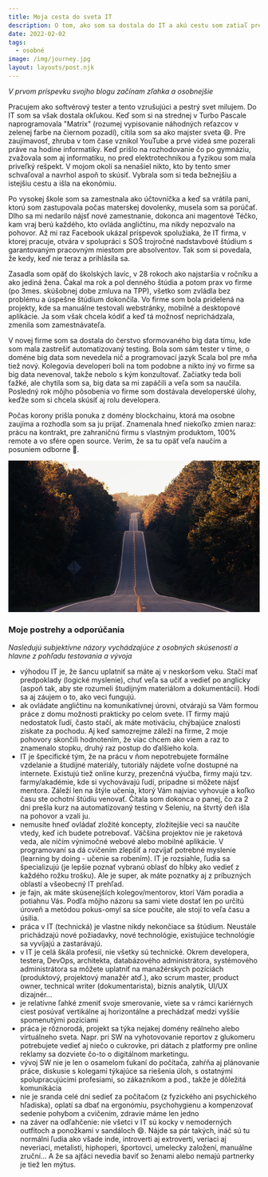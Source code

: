 ```yaml
---
title: Moja cesta do sveta IT
description: O tom, ako som sa dostala do IT a akú cestu som zatiaľ prešla.
date: 2022-02-02
tags:
  - osobné
image: /img/journey.jpg
layout: layouts/post.njk
---
```


*V prvom príspevku svojho blogu začínam zľahka a osobnejšie*

Pracujem ako softvérový tester a tento vzrušujúci a pestrý svet milujem. Do IT som sa však dostala okľukou. Keď som si na strednej v Turbo Pascale naprogramovala "Matrix" (rozumej vypisovanie náhodných reťazcov v zelenej farbe na čiernom pozadí), cítila som sa ako majster sveta 😄. Pre zaujímavosť, zhruba v tom čase vznikol YouTube a prvé videá sme pozerali práve na hodine informatiky. Keď prišlo na rozhodovanie čo po gymnáziu, zvažovala som aj informatiku, no pred elektrotechnikou a fyzikou som mala priveľký rešpekt. V mojom okolí sa nenašiel nikto, kto by tento smer schvaľoval a navrhol aspoň to skúsiť. Vybrala som si teda bežnejšiu a istejšiu cestu a išla na ekonómiu.

Po vysokej škole som sa zamestnala ako účtovníčka a keď sa vrátila pani, ktorú som zastupovala počas materskej dovolenky, musela som sa porúčať. Dlho sa mi nedarilo nájsť nové zamestnanie, dokonca ani magentové Téčko, kam vraj berú každého, kto ovláda angličtinu, ma nikdy nepozvalo na pohovor. Až mi raz Facebook ukázal príspevok spolužiaka, že IT firma, v ktorej pracuje, otvára v spolupráci s SOŠ trojročné nadstavbové štúdium s garantovaným pracovným miestom pre absolventov. Tak som si povedala, že kedy, keď nie teraz a prihlásila sa.

Zasadla som opäť do školských lavíc, v 28 rokoch ako najstaršia v ročníku a ako jediná žena. Čakal ma rok a pol denného štúdia a potom prax vo firme (po 3mes. skúšobnej dobe zmluva na TPP), všetko som zvládla bez problému a úspešne štúdium dokončila.
Vo firme som bola pridelená na projekty, kde sa manuálne testovali webstránky, mobilné a desktopové aplikácie. Ja som však chcela kódiť a keď tá možnosť neprichádzala, zmenila som zamestnávateľa.

V novej firme som sa dostala do čerstvo sformovaného big data tímu, kde som mala zastrešiť automatizovaný testing. Bola som sám tester v tíme, o doméne big data som nevedela nič a programovací jazyk Scala bol pre mňa tiež nový. Kolegovia developeri boli na tom podobne a nikto iný vo firme sa big data nevenoval, takže nebolo s kým konzultovať. Začiatky teda boli ťažké, ale chytila som sa, big data sa mi zapáčili a veľa som sa naučila. Posledný rok môjho pôsobenia vo firme som dostávala developerské úlohy, keďže som si chcela skúsiť aj rolu developera.

Počas korony prišla ponuka z domény blockchainu, ktorá ma osobne zaujíma a rozhodla som sa ju prijať. Znamenala hneď niekoľko zmien naraz: prácu na kontrakt, pre zahraničnú firmu s vlastným produktom, 100% remote a vo sfére open source. Verím, že sa tu opäť veľa naučím a posuniem odborne 🙂.

![Cesta](/img/journey.jpg)

### Moje postrehy a odporúčania
*Nasledujú subjektívne názory vychádzajúce z osobných skúseností a hlavne z pohľadu testovania a vývoja*

- výhodou IT je, že šancu uplatniť sa máte aj v neskoršom veku. Stačí mať predpoklady (logické myslenie), chuť veľa sa učiť a vedieť po anglicky (aspoň tak, aby ste rozumeli študijným materiálom a dokumentácii). Hodí sa aj záujem o to, ako veci fungujú.
- ak ovládate angličtinu na komunikatívnej úrovni, otvárajú sa Vám formou práce z domu možnosti prakticky po celom svete. IT firmy majú nedostatok ľudí, často stačí, ak máte motiváciu, chýbajúce znalosti získate za pochodu. Aj keď samozrejme záleží na firme, 2 moje pohovory skončili hodnotením, že viac chcem ako viem a raz to znamenalo stopku, druhý raz postup do ďalšieho kola.
- IT je špecifické tým, že na prácu v ňom nepotrebujete formálne vzdelanie a študijné materiály, tutoriály nájdete voľne dostupné na internete. Existujú tiež online kurzy, prezenčná výučba, firmy majú tzv. farmy/akadémie, kde si vychovávajú ľudí, prípadne si môžete nájsť mentora. Záleží len na štýle učenia, ktorý Vám najviac vyhovuje a koľko času ste ochotní štúdiu venovať. Čítala som dokonca o panej, čo za 2 dni prešla kurz na automatizovaný testing v Seleniu, na štvrtý deň išla na pohovor a vzali ju.
- nemusíte hneď ovládať zložité koncepty, zložitejšie veci sa naučíte vtedy, keď ich budete potrebovať. Väčšina projektov nie je raketová veda, ale ničím výnimočné webové alebo mobilné aplikácie. V programovaní sa dá cvičením zlepšiť a rozvíjať potrebné myslenie (learning by doing - učenie sa robením). IT je rozsiahle, ľudia sa špecializujú (je lepšie poznať vybranú oblasť do hĺbky ako vedieť z každého rožku trošku). Ale je super, ak máte poznatky aj z príbuzných oblastí a všeobecný IT prehľad.
- je fajn, ak máte skúsenejších kolegov/mentorov, ktorí Vám poradia a potiahnu Vás. Podľa môjho názoru sa sami viete dostať len po určitú úroveň a metódou pokus-omyl sa síce poučíte, ale stojí to veľa času a úsilia.
- práca v IT (technická) je vlastne nikdy nekončiace sa štúdium. Neustále prichádzajú nové požiadavky, nové technológie, existujúce technológie sa vyvíjajú a zastarávajú.
- v IT je celá škála profesií, nie všetky sú technické. Okrem developera, testera, DevOps, architekta, databázového administrátora, systémového administrátora sa môžete uplatniť na manažérskych pozíciách (produktový, projektový manažér atď.), ako scrum master, product owner, technical writer (dokumentarista), biznis analytik, UI/UX dizajnér...
- je relatívne ľahké zmeniť svoje smerovanie, viete sa v rámci kariérnych ciest posúvať vertikálne aj horizontálne a prechádzať medzi vyššie spomenutými pozíciami
- práca je rôznorodá, projekt sa týka nejakej domény reálneho alebo virtuálneho sveta. Napr. pri SW na vyhotovovanie reportov z glukomeru potrebujete vedieť aj niečo o cukrovke, pri dátach z platformy pre online reklamy sa dozviete čo-to o digitálnom marketingu.
- vývoj SW nie je len o osamelom ťukaní do počítača, zahŕňa aj plánovanie práce, diskusie s kolegami týkajúce sa riešenia úloh, s ostatnými spolupracujúcimi profesiami, so zákazníkom a pod., takže je dôležitá komunikácia
- nie je sranda celé dni sedieť za počítačom (z fyzického ani psychického hľadiska), oplatí sa dbať na ergonómiu, psychohygienu a kompenzovať sedenie pohybom a cvičením, zdravie máme len jedno
- na záver na odľahčenie: nie všetci v IT sú kocky v nemoderných outfitoch a ponožkami v sandáloch 😄. Nájde sa pár takých, ináč sú tu normálni ľudia ako všade inde, introverti aj extroverti, veriaci aj neveriaci, metalisti, hiphoperi, športovci, umelecky založení, manuálne zruční... A že sa ajťáci nevedia baviť so ženami alebo nemajú partnerky je tiež len mýtus.
